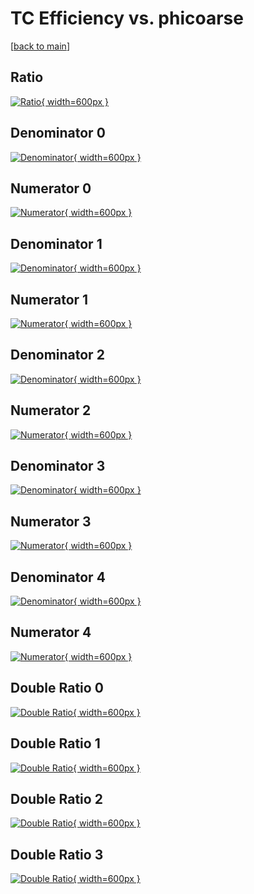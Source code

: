 # TC Efficiency vs. phicoarse

[[back to main](./)]



## Ratio

[![Ratio](../mtv/var/TC_vtr_0_-1_eff_phicoarse.png){ width=600px }](../mtv/var/TC_vtr_0_-1_eff_phicoarse.pdf)

## Denominator 0

[![Denominator](../mtv/den/TC_vtr_0_-1_eff_phicoarse_den0.png){ width=600px }](../mtv/den/TC_vtr_0_-1_eff_phicoarse_den0.pdf)

## Numerator 0

[![Numerator](../mtv/num/TC_vtr_0_-1_eff_phicoarse_num0.png){ width=600px }](../mtv/num/TC_vtr_0_-1_eff_phicoarse_num0.pdf)

## Denominator 1

[![Denominator](../mtv/den/TC_vtr_0_-1_eff_phicoarse_den1.png){ width=600px }](../mtv/den/TC_vtr_0_-1_eff_phicoarse_den1.pdf)

## Numerator 1

[![Numerator](../mtv/num/TC_vtr_0_-1_eff_phicoarse_num1.png){ width=600px }](../mtv/num/TC_vtr_0_-1_eff_phicoarse_num1.pdf)

## Denominator 2

[![Denominator](../mtv/den/TC_vtr_0_-1_eff_phicoarse_den2.png){ width=600px }](../mtv/den/TC_vtr_0_-1_eff_phicoarse_den2.pdf)

## Numerator 2

[![Numerator](../mtv/num/TC_vtr_0_-1_eff_phicoarse_num2.png){ width=600px }](../mtv/num/TC_vtr_0_-1_eff_phicoarse_num2.pdf)

## Denominator 3

[![Denominator](../mtv/den/TC_vtr_0_-1_eff_phicoarse_den3.png){ width=600px }](../mtv/den/TC_vtr_0_-1_eff_phicoarse_den3.pdf)

## Numerator 3

[![Numerator](../mtv/num/TC_vtr_0_-1_eff_phicoarse_num3.png){ width=600px }](../mtv/num/TC_vtr_0_-1_eff_phicoarse_num3.pdf)

## Denominator 4

[![Denominator](../mtv/den/TC_vtr_0_-1_eff_phicoarse_den4.png){ width=600px }](../mtv/den/TC_vtr_0_-1_eff_phicoarse_den4.pdf)

## Numerator 4

[![Numerator](../mtv/num/TC_vtr_0_-1_eff_phicoarse_num4.png){ width=600px }](../mtv/num/TC_vtr_0_-1_eff_phicoarse_num4.pdf)

## Double Ratio 0

[![Double Ratio](../mtv/ratio/TC_vtr_0_-1_eff_phicoarse_ratio0.png){ width=600px }](../mtv/ratio/TC_vtr_0_-1_eff_phicoarse_ratio0.pdf)

## Double Ratio 1

[![Double Ratio](../mtv/ratio/TC_vtr_0_-1_eff_phicoarse_ratio1.png){ width=600px }](../mtv/ratio/TC_vtr_0_-1_eff_phicoarse_ratio1.pdf)

## Double Ratio 2

[![Double Ratio](../mtv/ratio/TC_vtr_0_-1_eff_phicoarse_ratio2.png){ width=600px }](../mtv/ratio/TC_vtr_0_-1_eff_phicoarse_ratio2.pdf)

## Double Ratio 3

[![Double Ratio](../mtv/ratio/TC_vtr_0_-1_eff_phicoarse_ratio3.png){ width=600px }](../mtv/ratio/TC_vtr_0_-1_eff_phicoarse_ratio3.pdf)

